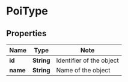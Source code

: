 # PoiType

## Properties

Name | Type | Note
---- | ---- | ----
**id** | **String** | Identifier of the object 
**name** | **String** | Name of the object 

